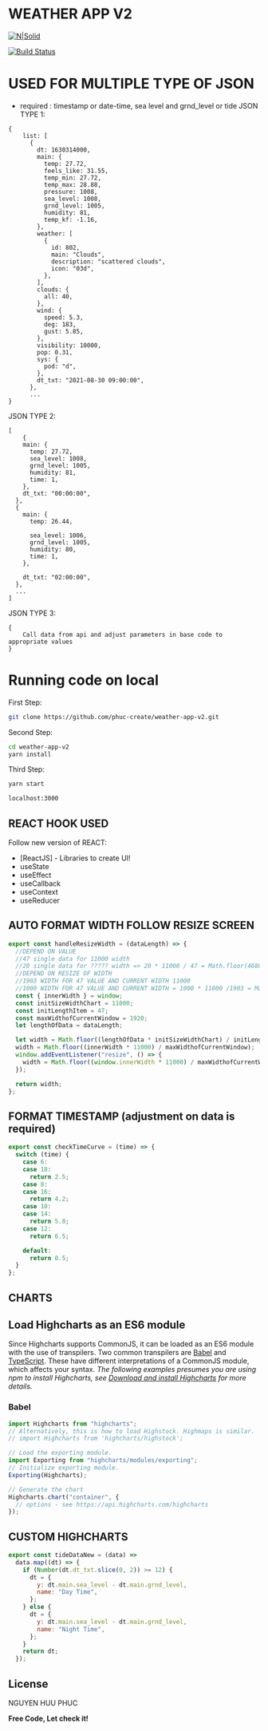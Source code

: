 # WEATHER APP V2

[![N|Solid](https://cdn.shopify.com/app-store/listing_images/eca0571692b479a33a3575370a411366/banner/CLeL47n0lu8CEAE=.jpg)](https://google.com)

[![Build Status](https://travis-ci.org/joemccann/dillinger.svg?branch=master)](http://weather-app-v2-two.vercel.app/)

# USED FOR MULTIPLE TYPE OF JSON

- required : timestamp or date-time, sea level and
  grnd_level or tide
  JSON TYPE 1:

```
{
    list: [
      {
        dt: 1630314000,
        main: {
          temp: 27.72,
          feels_like: 31.55,
          temp_min: 27.72,
          temp_max: 28.88,
          pressure: 1008,
          sea_level: 1008,
          grnd_level: 1005,
          humidity: 81,
          temp_kf: -1.16,
        },
        weather: [
          {
            id: 802,
            main: "Clouds",
            description: "scattered clouds",
            icon: "03d",
          },
        ],
        clouds: {
          all: 40,
        },
        wind: {
          speed: 5.3,
          deg: 183,
          gust: 5.85,
        },
        visibility: 10000,
        pop: 0.31,
        sys: {
          pod: "d",
        },
        dt_txt: "2021-08-30 09:00:00",
      },
      ...
}
```

JSON TYPE 2:

```
[
    {
    main: {
      temp: 27.72,
      sea_level: 1008,
      grnd_level: 1005,
      humidity: 81,
      time: 1,
    },
    dt_txt: "00:00:00",
  },
  {
    main: {
      temp: 26.44,

      sea_level: 1006,
      grnd_level: 1005,
      humidity: 80,
      time: 1,
    },

    dt_txt: "02:00:00",
  },
  ...
]
```

JSON TYPE 3:

```
{
    Call data from api and adjust parameters in base code to appropriate values
}
```

# Running code on local

First Step:

```sh
git clone https://github.com/phuc-create/weather-app-v2.git
```

Second Step:

```sh
cd weather-app-v2
yarn install
```

Third Step:

```sh
yarn start
```

```sh
localhost:3000
```

## REACT HOOK USED

Follow new version of REACT:

- [ReactJS] - Libraries to create UI!
- useState
- useEffect
- useCallback
- useContext
- useReducer

## AUTO FORMAT WIDTH FOLLOW RESIZE SCREEN

```js
export const handleResizeWidth = (dataLength) => {
  //DEPEND ON VALUE
  //47 single data for 11000 width
  //20 single data for ????? width => 20 * 11000 / 47 = Math.floor(4680)
  //DEPEND ON RESIZE OF WIDTH
  //1903 WIDTH FOR 47 VALUE AND CURRENT WIDTH 11000
  //1000 WIDTH FOR 47 VALUE AND CURRENT WIDTH = 1000 * 11000 /1903 = Math.floor(5780)
  const { innerWidth } = window;
  const initSizeWidthChart = 11000;
  const initLengthItem = 47;
  const maxWidthofCurrentWindow = 1920;
  let lengthOfData = dataLength;

  let width = Math.floor((lengthOfData * initSizeWidthChart) / initLengthItem);
  width = Math.floor((innerWidth * 11000) / maxWidthofCurrentWindow);
  window.addEventListener("resize", () => {
    width = Math.floor((window.innerWidth * 11000) / maxWidthofCurrentWindow);
  });

  return width;
};
```

## FORMAT TIMESTAMP (adjustment on data is required)

```js
export const checkTimeCurve = (time) => {
  switch (time) {
    case 6:
    case 18:
      return 2.5;
    case 8:
    case 16:
      return 4.2;
    case 10:
    case 14:
      return 5.8;
    case 12:
      return 6.5;

    default:
      return 0.5;
  }
};
```

## CHARTS

## Load Highcharts as an ES6 module

Since Highcharts supports CommonJS, it can be loaded as an ES6 module with the use of transpilers. Two common transpilers are [Babel](https://babeljs.io/) and [TypeScript](https://www.typescriptlang.org/). These have different interpretations of a CommonJS module, which affects your syntax.
_The following examples presumes you are using npm to install Highcharts, see [Download and install Highcharts](#download-and-install-highcharts) for more details._

### Babel

```js
import Highcharts from "highcharts";
// Alternatively, this is how to load Highstock. Highmaps is similar.
// import Highcharts from 'highcharts/highstock';

// Load the exporting module.
import Exporting from "highcharts/modules/exporting";
// Initialize exporting module.
Exporting(Highcharts);

// Generate the chart
Highcharts.chart("container", {
  // options - see https://api.highcharts.com/highcharts
});
```

## CUSTOM HIGHCHARTS

```js
export const tideDataNew = (data) =>
  data.map((dt) => {
    if (Number(dt.dt_txt.slice(0, 2)) >= 12) {
      dt = {
        y: dt.main.sea_level - dt.main.grnd_level,
        name: "Day Time",
      };
    } else {
      dt = {
        y: dt.main.sea_level - dt.main.grnd_level,
        name: "Night Time",
      };
    }
    return dt;
  });
```

## License

NGUYEN HUU PHUC

**Free Code, Let check it!**
